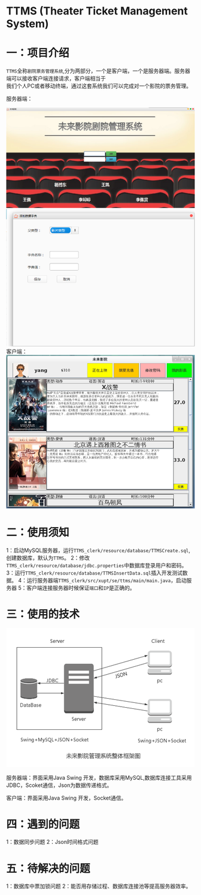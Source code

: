 # TTMS (Theater Ticket Management System)

# 一：项目介绍  

`TTMS`全称`剧院票务管理系统`,分为两部分，一个是客户端，一个是服务器端。服务器端可以接收客户端连接请求，客户端相当于  
我们个人PC或者移动终端，通过这套系统我们可以完成对一个影院的票务管理。

服务器端：

![](images/login.png)
![](images/seat.png)
客户端：
![](images/movie.png)

# 二：使用须知

1：启动MySQL服务器，运行`TTMS_clerk/resource/database/TTMSCreate.sql`,创建数据库，默认为`TTMS`。
2：修改`TTMS_clerk/resource/database/jdbc.properties`中数据库登录用户和密码。
3：运行`TTMS_clerk/resource/database/TTMSInsertData.sql`插入开发测试数据。
4：运行服务器端`TTMS_clerk/src/xupt/se/ttms/main/main.java`，启动服务器
5：客户端连接服务器时候保证`端口`和`IP`是正确的。


# 三：使用的技术

![](images/totalFramework.png)

服务器端：界面采用Java Swing 开发，数据库采用MySQL,数据库连接工具采用JDBC，Scoket通信，Json为数据传递格式。

客户端：界面采用Java Swing 开发，Socket通信。

# 四：遇到的问题

1：数据同步问题
2：Json时间格式问题


# 五：待解决的问题
1：数据库中票加锁问题
2：能否用存储过程、数据库连接池等提高服务器效率。
